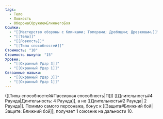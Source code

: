 ```yaml
---
tags:
  - Тело
  - Ловкость
  - ОборонаСОружиемБлижнегоБоя
Ссылки:
  - "[[Мастерство обороны с Клинками; Топорами; Дробящим; Древковым.]]"
  - "[[Тело]]"
  - "[[Ловкость]]"
  - "[[Типы способностей]]"
Стоимость: "10"
Стоимость выкупа: "15"
Уровни:
  - "[[Охранный Удар 3]]"
  - "[[Охранный Удар 1]]"
Связанные навыки:
  - "[[Охранный Удар 3]]"
  - "[[Охранный Удар 1]]"
---
```

([[Типы способностей#Пассивная способность|П]]) [[Длительность#4 Раунда|Длительность: 4 Раунда]], а не [[Длительность#2 Раунда| 2 Раунда]].
Помимо самого персонажа, бонус к [[Защита#Ближний бой|Защите: Ближний бой]], получает 1 союзник на дальности 10. 